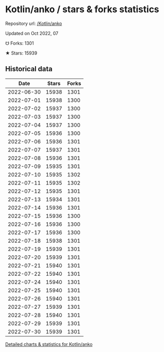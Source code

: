# Kotlin/anko / stars & forks statistics

Repository url: [/Kotlin/anko](https://github.com/Kotlin/anko)

Updated on Oct 2022, 07

☋ Forks: 1301

★ Stars: 15939

## Historical data
| Date | Stars | Forks |
|------|-------|-------|
| 2022-06-30 | 15938 | 1301 | 
| 2022-07-01 | 15938 | 1300 | 
| 2022-07-02 | 15937 | 1300 | 
| 2022-07-03 | 15937 | 1300 | 
| 2022-07-04 | 15937 | 1300 | 
| 2022-07-05 | 15936 | 1300 | 
| 2022-07-06 | 15936 | 1301 | 
| 2022-07-07 | 15937 | 1301 | 
| 2022-07-08 | 15936 | 1301 | 
| 2022-07-09 | 15935 | 1301 | 
| 2022-07-10 | 15935 | 1302 | 
| 2022-07-11 | 15935 | 1302 | 
| 2022-07-12 | 15935 | 1301 | 
| 2022-07-13 | 15934 | 1301 | 
| 2022-07-14 | 15936 | 1301 | 
| 2022-07-15 | 15936 | 1300 | 
| 2022-07-16 | 15936 | 1300 | 
| 2022-07-17 | 15936 | 1300 | 
| 2022-07-18 | 15938 | 1301 | 
| 2022-07-19 | 15939 | 1301 | 
| 2022-07-20 | 15939 | 1301 | 
| 2022-07-21 | 15940 | 1301 | 
| 2022-07-22 | 15940 | 1301 | 
| 2022-07-24 | 15940 | 1301 | 
| 2022-07-25 | 15940 | 1301 | 
| 2022-07-26 | 15940 | 1301 | 
| 2022-07-27 | 15939 | 1301 | 
| 2022-07-28 | 15940 | 1301 | 
| 2022-07-29 | 15939 | 1301 | 
| 2022-07-30 | 15939 | 1301 | 


[Detailed charts & statistics for Kotlin/anko](https://reviewgithub.com/rep/Kotlin/anko)
